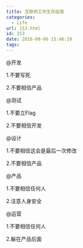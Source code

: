 ```yaml
---
title: 互联网工作生存指南
categories:
  - Life
url: 153.html
id: 153
date: 2016-09-06 15:46:19
tags:
---
```


@开发 

1.不要写死 

2.不要相信产品 

@测试 

1.不要立Flag 

2.不要相信开发 

@设计 

1.不要相信这会是最后一次修改 

2.不要相信产品 

@产品 

1.不要相信任何人 

2.注意人身安全 

@运营 

1.不要相信任何人 

2.躲在产品后面   
